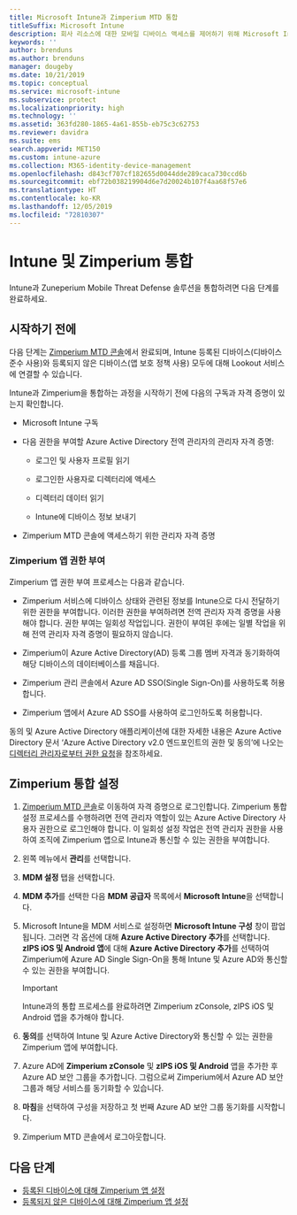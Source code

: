 ```yaml
---
title: Microsoft Intune과 Zimperium MTD 통합
titleSuffix: Microsoft Intune
description: 회사 리소스에 대한 모바일 디바이스 액세스를 제어하기 위해 Microsoft Intune을 사용하여 Zimperium MTD(Mobile Threat Defense) 솔루션을 설정하는 방법입니다.
keywords: ''
author: brenduns
ms.author: brenduns
manager: dougeby
ms.date: 10/21/2019
ms.topic: conceptual
ms.service: microsoft-intune
ms.subservice: protect
ms.localizationpriority: high
ms.technology: ''
ms.assetid: 363fd280-1865-4a61-855b-eb75c3c62753
ms.reviewer: davidra
ms.suite: ems
search.appverid: MET150
ms.custom: intune-azure
ms.collection: M365-identity-device-management
ms.openlocfilehash: d843cf707cf182655d0044dde289caca730ccd6b
ms.sourcegitcommit: ebf72b038219904d6e7d20024b107f4aa68f57e6
ms.translationtype: HT
ms.contentlocale: ko-KR
ms.lasthandoff: 12/05/2019
ms.locfileid: "72810307"
---
```

# <a name="integrate-zimperium-with-intune"></a>Intune 및 Zimperium 통합

Intune과 Zuneperium Mobile Threat Defense 솔루션을 통합하려면 다음 단계를 완료하세요.

## <a name="before-you-begin"></a>시작하기 전에

다음 단계는 [Zimperium MTD 콘솔](https://www.zimperium.com/platform)에서 완료되며, Intune 등록된 디바이스(디바이스 준수 사용)와 등록되지 않은 디바이스(앱 보호 정책 사용) 모두에 대해 Lookout 서비스에 연결할 수 있습니다.

Intune과 Zimperium을 통합하는 과정을 시작하기 전에 다음의 구독과 자격 증명이 있는지 확인합니다.

- Microsoft Intune 구독

- 다음 권한을 부여할 Azure Active Directory 전역 관리자의 관리자 자격 증명:

  - 로그인 및 사용자 프로필 읽기

  - 로그인한 사용자로 디렉터리에 액세스

  - 디렉터리 데이터 읽기

  - Intune에 디바이스 정보 보내기

- Zimperium MTD 콘솔에 액세스하기 위한 관리자 자격 증명

### <a name="zimperium-app-authorization"></a>Zimperium 앱 권한 부여

Zimperium 앱 권한 부여 프로세스는 다음과 같습니다.

- Zimperium 서비스에 디바이스 상태와 관련된 정보를 Intune으로 다시 전달하기 위한 권한을 부여합니다. 이러한 권한을 부여하려면 전역 관리자 자격 증명을 사용해야 합니다. 권한 부여는 일회성 작업입니다. 권한이 부여된 후에는 일별 작업을 위해 전역 관리자 자격 증명이 필요하지 않습니다.

- Zimperium이 Azure Active Directory(AD) 등록 그룹 멤버 자격과 동기화하여 해당 디바이스의 데이터베이스를 채웁니다.

- Zimperium 관리 콘솔에서 Azure AD SSO(Single Sign-On)를 사용하도록 허용합니다.

- Zimperium 앱에서 Azure AD SSO를 사용하여 로그인하도록 허용합니다.

동의 및 Azure Active Directory 애플리케이션에 대한 자세한 내용은 Azure Active Directory 문서 ‘Azure Active Directory v2.0 엔드포인트의 권한 및 동의’에 나오는 [디렉터리 관리자로부터 권한 요청](https://docs.microsoft.com/azure/active-directory/develop/v2-permissions-and-consent#request-the-permissions-from-a-directory-admin)을 참조하세요. 


## <a name="to-set-up-zimperium-integration"></a>Zimperium 통합 설정

1. [Zimperium MTD 콘솔](https://www.zimperium.com/platform)로 이동하여 자격 증명으로 로그인합니다. Zimperium 통합 설정 프로세스를 수행하려면 전역 관리자 역할이 있는 Azure Active Directory 사용자 권한으로 로그인해야 합니다. 이 일회성 설정 작업은 전역 관리자 권한을 사용하여 조직에 Zimperium 앱으로 Intune과 통신할 수 있는 권한을 부여합니다. 

2. 왼쪽 메뉴에서 **관리**를 선택합니다.

3. **MDM 설정** 탭을 선택합니다.

4. **MDM 추가**를 선택한 다음 **MDM 공급자** 목록에서 **Microsoft Intune**을 선택합니다.

5. Microsoft Intune을 MDM 서비스로 설정하면 **Microsoft Intune 구성** 창이 팝업됩니다. 그러면 각 옵션에 대해 **Azure Active Directory 추가**를 선택합니다. **zIPS iOS 및 Android 앱**에 대해 **Azure Active Directory 추가**를 선택하여 Zimperium에 Azure AD Single Sign-On을 통해 Intune 및 Azure AD와 통신할 수 있는 권한을 부여합니다.

    > [!IMPORTANT]  
    > Intune과의 통합 프로세스를 완료하려면 Zimperium zConsole, zIPS iOS 및 Android 앱을 추가해야 합니다.

6. **동의**를 선택하여 Intune 및 Azure Active Directory와 통신할 수 있는 권한을 Zimperium 앱에 부여합니다.

7. Azure AD에 **Zimperium zConsole** 및 **zIPS iOS 및 Android** 앱을 추가한 후 Azure AD 보안 그룹을 추가합니다. 그럼으로써 Zimperium에서 Azure AD 보안 그룹과 해당 서비스를 동기화할 수 있습니다.

8. **마침**을 선택하여 구성을 저장하고 첫 번째 Azure AD 보안 그룹 동기화를 시작합니다.

9. Zimperium MTD 콘솔에서 로그아웃합니다.

## <a name="next-steps"></a>다음 단계

- [등록된 디바이스에 대해 Zimperium 앱 설정](mtd-apps-ios-app-configuration-policy-add-assign.md)
- [등록되지 않은 디바이스에 대해 Zimperium 앱 설정](~/protect/mtd-add-apps-unenrolled-devices.md)
